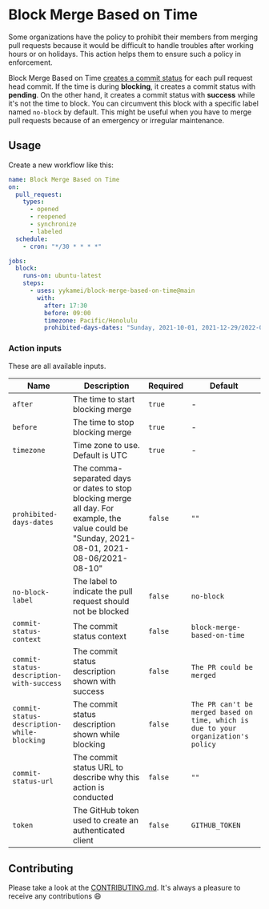 # Block Merge Based on Time

Some organizations have the policy to prohibit their members from merging pull requests because it would be difficult to
handle troubles after working hours or on holidays. This action helps them to ensure such a policy in enforcement.

Block Merge Based on Time
[creates a commit status](https://docs.github.com/en/rest/reference/repos#create-a-commit-status) for each pull request
head commit. If the time is during **blocking**, it creates a commit status with **pending**. On the other hand, it
creates a commit status with **success** while it's not the time to block. You can circumvent this block with a specific
label named `no-block` by default. This might be useful when you have to merge pull requests because of an emergency or
irregular maintenance.

## Usage

Create a new workflow like this:

```yaml
name: Block Merge Based on Time
on:
  pull_request:
    types:
      - opened
      - reopened
      - synchronize
      - labeled
  schedule:
    - cron: "*/30 * * * *"

jobs:
  block:
    runs-on: ubuntu-latest
    steps:
      - uses: yykamei/block-merge-based-on-time@main
        with:
          after: 17:30
          before: 09:00
          timezone: Pacific/Honolulu
          prohibited-days-dates: "Sunday, 2021-10-01, 2021-12-29/2022-01-04"
```

### Action inputs

These are all available inputs.

| Name                                       | Description                                                                                                                                   | Required | Default                                                                            |
| ------------------------------------------ | --------------------------------------------------------------------------------------------------------------------------------------------- | -------- | ---------------------------------------------------------------------------------- |
| `after`                                    | The time to start blocking merge                                                                                                              | `true`   | -                                                                                  |
| `before`                                   | The time to stop blocking merge                                                                                                               | `true`   | -                                                                                  |
| `timezone`                                 | Time zone to use. Default is UTC                                                                                                              | `true`   | -                                                                                  |
| `prohibited-days-dates`                    | The comma-separated days or dates to stop blocking merge all day. For example, the value could be "Sunday, 2021-08-01, 2021-08-06/2021-08-10" | `false`  | `""`                                                                               |
| `no-block-label`                           | The label to indicate the pull request should not be blocked                                                                                  | `false`  | `no-block`                                                                         |
| `commit-status-context`                    | The commit status context                                                                                                                     | `false`  | `block-merge-based-on-time`                                                        |
| `commit-status-description-with-success`   | The commit status description shown with success                                                                                              | `false`  | `The PR could be merged`                                                           |
| `commit-status-description-while-blocking` | The commit status description shown while blocking                                                                                            | `false`  | `The PR can't be merged based on time, which is due to your organization's policy` |
| `commit-status-url`                        | The commit status URL to describe why this action is conducted                                                                                | `false`  | `""`                                                                               |
| `token`                                    | The GitHub token used to create an authenticated client                                                                                       | `false`  | `GITHUB_TOKEN`                                                                     |

## Contributing

Please take a look at
the [CONTRIBUTING.md](https://github.com/yykamei/block-merge-based-on-time/blob/main/CONTRIBUTING.md). It's always a
pleasure to receive any contributions 😄
